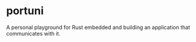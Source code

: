 # portuni

A personal playground for Rust embedded and building an application that communicates with it.
